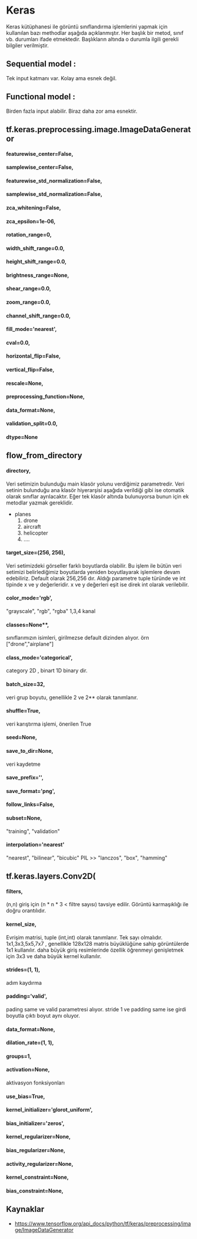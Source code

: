 # Keras

Keras kütüphanesi ile görüntü sınıflandırma işlemlerini yapmak için kullanılan bazı methodlar aşağıda açıklanmıştır. Her başlık bir metod, sınıf vb. durumları ifade etmektedir. Başlıkların altında o durumla ilgili gerekli bilgiler verilmiştir.

## Sequential model : 
Tek input katmanı var. Kolay ama esnek değil.  
## Functional model : 
Birden fazla input alabilir. Biraz daha zor ama esnektir.

## tf.keras.preprocessing.image.ImageDataGenerator

#### featurewise_center=False,
#### samplewise_center=False,
#### featurewise_std_normalization=False,
#### samplewise_std_normalization=False,
#### zca_whitening=False,
#### zca_epsilon=1e-06,
#### rotation_range=0,
#### width_shift_range=0.0,
#### height_shift_range=0.0,
#### brightness_range=None,
#### shear_range=0.0,
#### zoom_range=0.0,
#### channel_shift_range=0.0,
#### fill_mode='nearest',
#### cval=0.0,
#### horizontal_flip=False,
#### vertical_flip=False,
#### rescale=None,
#### preprocessing_function=None,
#### data_format=None,
#### validation_split=0.0,
#### dtype=None


## flow_from_directory

#### directory,                
Veri setimizin bulunduğu main klasör yolunu verdiğimiz parametredir. Veri setinin bulunduğu ana klasör hiyerarşisi aşağıda verildiği gibi ise otomatik olarak sınıflar ayrılacaktır. Eğer tek klasör altında bulunuyorsa bunun için ek metodlar yazmak gereklidir.
* planes
    1. drone
    2. aircraft
    3. helicopter
    4. ....
  
#### target_size=(256, 256),   
Veri setimizdeki görseller farklı boyutlarda olabilir. Bu işlem ile bütün veri setimizi belirlediğimiz boyutlarda yeniden boyutlayarak işlemlere devam edebiliriz. Default olarak 256,256 dır. Aldığı parametre tuple türünde ve int tipinde x ve y değerleridir. x ve y değerleri eşit ise direk int olarak verilebilir.
#### color_mode='rgb',
"grayscale", "rgb", "rgba" 1,3,4 kanal 
#### classes=None**,             
sınıflarımızın isimleri, girilmezse default dizinden alıyor. örn ["drone","airplane"]
#### class_mode='categorical', 
category 2D , binart 1D binary dir.
#### batch_size=32,            
veri grup boyutu, genellikle 2 ve 2** olarak tanımlanır.
#### shuffle=True,             
veri karıştırma işlemi, önerilen True
#### seed=None,
#### save_to_dir=None,         
veri kaydetme
#### save_prefix='',           
#### save_format='png',        
#### follow_links=False,     
#### subset=None,              
"training", "validation" 
#### interpolation='nearest' 
"nearest", "bilinear", "bicubic" PIL >> "lanczos", "box", "hamming" 

## tf.keras.layers.Conv2D(
#### filters,       
(n,n) giriş için (n * n * 3 < filtre sayısı) tavsiye edilir. Görüntü karmaşıklığı ile doğru orantılıdır.
#### kernel_size,
Evrişim matrisi, tuple (int,int) olarak tanımlanır. 
Tek sayı olmalıdır. 1x1,3x3,5x5,7x7 , genellikle 128x128 matris büyüklüğüne sahip görüntülerde 1x1 kullanılır. daha büyük giriş resimlerinde özellik öğrenmeyi genişletmek için 3x3 ve daha büyük kernel kullanılır.
#### strides=(1, 1),
adım kaydırma
#### padding='valid',
pading same ve valid parametresi alıyor. stride 1 ve padding same ise girdi boyutla çıktı boyut aynı oluyor.
#### data_format=None,
#### dilation_rate=(1, 1),
#### groups=1,
#### activation=None,
aktivasyon fonksiyonları
#### use_bias=True,
#### kernel_initializer='glorot_uniform',
#### bias_initializer='zeros',
#### kernel_regularizer=None,
#### bias_regularizer=None,
#### activity_regularizer=None,
#### kernel_constraint=None,
#### bias_constraint=None,

## Kaynaklar
* https://www.tensorflow.org/api_docs/python/tf/keras/preprocessing/image/ImageDataGenerator